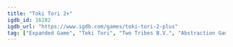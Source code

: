 ```yaml
---
title: "Toki Tori 2+"
igdb_id: 16282
igdb_url: "https://www.igdb.com/games/toki-tori-2-plus"
tag: ["Expanded Game", "Toki Tori", "Two Tribes B.V.", "Abstraction Games", "SOEDESCO Publishing", "Two Tribes", "Platform", "Puzzle", "Strategy", "Adventure", "Indie", "Single player", "Side view", "Kids", "Open world"]
---
```

